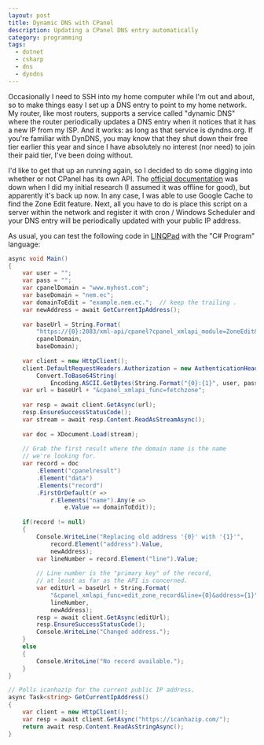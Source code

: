 ```yaml
---
layout: post
title: Dynamic DNS with CPanel
description: Updating a CPanel DNS entry automatically
category: programming
tags:
  - dotnet
  - csharp
  - dns
  - dyndns
---
```


Occasionally I need to SSH into my home computer while I'm
out and about, so to make things easy I set up a DNS entry
to point to my home network. My router, like most routers,
supports a service called "dynamic DNS" where the router
periodically updates a DNS entry when it notices that it
has a new IP from my ISP. And it works: as long as that
service is dyndns.org. If you're familiar with DynDNS,
you may know that they shut down their free tier earlier
this year and since I have absolutely no interest (nor
need) to join their paid tier, I've been doing without.

I'd like to get that up an running again, so I decided to
do some digging into whether or not CPanel has its own API.
The [official documentation](https://documentation.cpanel.net/display/SDK/WHM+API+1+Functions)
was down when I did my initial research (I assumed it was
offline for good), but apparently it's back up now. In any
case, I was able to use Google Cache to find the Zone Edit
feature. Next, all you have to do is place this script on
a server within the network and register it with cron /
Windows Scheduler and your DNS entry will be periodically
updated with your public IP address.

As usual, you can test the following code in
[LINQPad](http://www.linqpad.net/) with the "C# Program" language:

```csharp
async void Main()
{
	var user = "";
	var pass = "";
	var cpanelDomain = "www.myhost.com";
	var baseDomain = "nem.ec";
	var domainToEdit = "example.nem.ec.";  // keep the trailing .
	var newAddress = await GetCurrentIpAddress();
	
	var baseUrl = String.Format(
        "https://{0}:2083/xml-api/cpanel?cpanel_xmlapi_module=ZoneEdit&domain={1}",
        cpanelDomain, 
        baseDomain);
	
	var client = new HttpClient();
	client.DefaultRequestHeaders.Authorization = new AuthenticationHeaderValue("Basic",
        Convert.ToBase64String(
            Encoding.ASCII.GetBytes(String.Format("{0}:{1}", user, pass))));
	var url = baseUrl + "&cpanel_xmlapi_func=fetchzone";
	
	var resp = await client.GetAsync(url);
	resp.EnsureSuccessStatusCode();
	var stream = await resp.Content.ReadAsStreamAsync();
	
	var doc = XDocument.Load(stream);
	
    // Grab the first result where the domain name is the name
    // we're looking for.
	var record = doc
		.Element("cpanelresult")
		.Element("data")
		.Elements("record")
		.FirstOrDefault(r => 
			r.Elements("name").Any(e => 
				e.Value == domainToEdit));
	
	if(record != null)
	{
		Console.WriteLine("Replacing old address '{0}' with '{1}'", 
			record.Element("address").Value,
			newAddress);
		var lineNumber = record.Element("line").Value;
        
        // Line number is the "primary key" of the record,
        // at least as far as the API is concerned.
		var editUrl = baseUrl + String.Format(
			"&cpanel_xmlapi_func=edit_zone_record&line={0}&address={1}",
			lineNumber,
			newAddress);
		resp = await client.GetAsync(editUrl);
		resp.EnsureSuccessStatusCode();
		Console.WriteLine("Changed address.");
	}
	else
	{
		Console.WriteLine("No record available.");
	}
}

// Polls icanhazip for the current public IP address.
async Task<string> GetCurrentIpAddress()
{
	var client = new HttpClient();
	var resp = await client.GetAsync("https://icanhazip.com/");
	return await resp.Content.ReadAsStringAsync();
}
```
